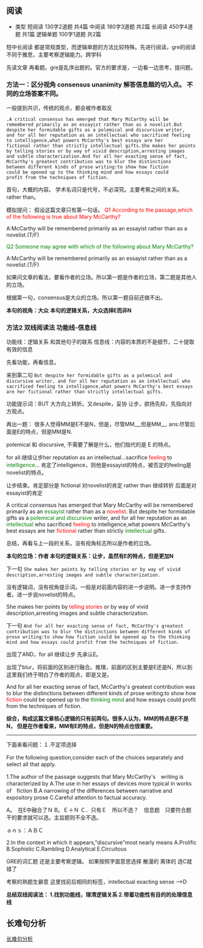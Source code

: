 ## 阅读

- 类型
  短阅读 130字2道题 共4篇
 中阅读 180字3道题 共2篇
 长阅读 450字4道题 共1篇
 逻辑单题 100字1道题 共2篇

短中长阅读 都是常规类型，而逻辑单题的方法比较特殊。先进行阅读。gre的阅读不同于雅思，主要考察逻辑能力。跨学科

先读文章 再看题。gre是乱序出题的。官方的要求是，一边看一边思考，提问题。

### 方法一：区分视角 consensus unanimity 解答信息题的切入点。 不同的立场答案不同。
一般提到共识，传统的观点，都会被作者取反
````
.A critical consensus has emerged that Mary McCarthy will be
remembered primarily as an essayist rather than as a novelist.But
despite her formidable gifts as a polemical and discursive writer,
and for all her reputation as an intellectual who sacrificed feeling
to intelligence,what powers McCarthy's best essays are her
fictional rather than strictly intellectual gifts.She makes her points
by telling stories or by way of vivid description,arresting images
and subtle characterization.And for all her exacting sense of fact,
McCarthy's greatest contribution was to blur the distinctions
between different kinds of prose writing:to show how fiction
could be opened up to the thinking mind and how essays could
profit from the techniques of fiction.
````

首句，大概的内容。
学术名词只是代号，不必深究。主要考察之间的关系。rather than。

模拟提问：
假设这篇文章只有第一句话。
<font color="red">
Q1 According to the passage,which of the following is true about Mary McCarthy?
</font>

A:McCarthy will be remembered primarily as an essayist
rather than as a novelist.(T/F)

<font color="green">
Q2 Someone may agree with which of the following about
Mary McCarthy?
</font>

A:McCarthy will be remembered primarily as an essayist
rather than as a novelist.(T/F)

如果问文章的看法，要看作者的立场。所以第一题是作者的立场，第二题是其他人的立场。

根据第一句，consensus是大众的立场。所以第一题目前还做不出。

**本句的视角：大众**
**本句的逻辑关系，大众选择E而非N**

### 方法2 双线阅读法 功能线-信息线
功能线：逻辑关系 和其他句子的联系
信息线：内容的本质的不是细节，二十提取有效的信息

先看功能，再看信息。

来到第二句
``But
despite her formidable gifts as a polemical and discursive writer,
and for all her reputation as an intellectual who sacrificed feeling
to intelligence,what powers McCarthy's best essays are her
fictional rather than strictly intellectual gifts.``

功能提示词：BUT 大方向上转折。又despite，妥协 让步，欲扬先抑，先指向对方观点。

再出一题：
很多人觉得MM是E不是N，但是，尽管MM__,但是MM__.
ans:尽管后面是E的特点，但是MM是N.

polemical 和 discursive, 不需要了解是什么，他们指代的是 E 的特点。

for all.继续让步her reputation as an intellectual...sacrifice <font color="red">feeling</font> to <font color="green">intelligence</font>...
肯定了intelligence，则他是essayist的特点，被否定的feeling是novelist的特点。

让步结束。肯定部分是 fictional 对novelist的肯定 
rather than 继续转折 后面是对essayist的肯定

A critical consensus has emerged that Mary McCarthy will be
remembered primarily as an <font color="green">essayist</font> rather than as a <font color="red">novelist</font>. But despite her formidable gifts as a <font color="green">polemical and discursive</font> writer, and for all her reputation as an <font color="green">intellectual</font> who sacrificed <font color="red">feeling</font> to intelligence,what powers McCarthy's best essays are her <font color="red">fictional</font> rather than strictly <font color="green">intellectual</font> gifts.

总结，再看与上一段的关系，没有视角标志所以是作者的立场。

**本句的立场：作者
本句的逻辑关系：让步，虽然有E的特点，但是更加N**

下一句
``She makes her points
by telling stories or by way of vivid description,arresting images
and subtle characterization.``

没有逻辑词，没有视角提示词。一般是对前面内容的进一步说明。进一步支持作者。进一步说novelist的特点。

She makes her points
by <font color="red">telling stories</font> or by way of vivid description,arresting images
and subtle characterization.

下一句
``And for all her exacting sense of fact,
McCarthy's greatest contribution was to blur the distinctions
between different kinds of prose writing:to show how fiction
could be opened up to the thinking mind and how essays could
profit from the techniques of fiction.``

出现了AND，for all 继续让步 先承认E。

出现了blur，将前面的区别进行融合。推理，前面的区别主要是E还是N，所以到这里我们终于明白了作者的观点，即是又是。

And for all her exacting sense of fact, McCarthy's greatest contribution was to blur the distinctions between different kinds of prose writing:to show how <font color="red">fiction</font> could be opened up to the <font color="green">thinking mind</font> and how essays could profit from the techniques of fiction.

**综合，构成这篇文章核心逻辑的只有前两句。很多人认为，MM的特点是E不是N， 但是在作者看来，MM有E的特点，但是N的特点也很重要。**

---

下面来看问题：１.不定项选择

For the following question,consider each of the choices separately and　select all that apply.

1.The author of the passage suggests that Mary McCarthy's　writing is characterized by
A.The use in her essays of devices more typical in works of　fiction
B.A narrowing of the differences between narrative and　expository prose
C.Careful attention to factual accuracy.

A。　在E中融合了Ｎ
B。Ｅ＋Ｎ
Ｃ．只有Ｅ　所以不选？　信息题　只要符合题干的要求就可以选。主旨题则不全不选。


ａｎｓ：ＡＢＣ

2.In the context in which it appears,"discursive"most nearly
means
A.Prolific
B.Sophistic
C.Rambling
D.Analytical
E.Circuitous

GRE的词汇题 还是主要考察逻辑。
如果按照字面意思选择 散漫的 离体的 选C就错了 

考察的熟题生僻意
这里找前后相同的标签，intellectual exacting sense -->D

**总结双线阅读法：
1.找到功能线，理清逻辑关系
2.带着功能性有目的的处理信息线**

## 长难句分析
[长难句分析](./long.md)